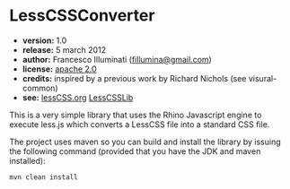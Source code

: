 LessCSSConverter
================

- __version:__ 1.0
- __release:__ 5 march 2012
- __author:__ Francesco Illuminati (fillumina@gmail.com)
- __license:__ [apache 2.0](http://www.apache.org/licenses/LICENSE-2.0)
- __credits:__ inspired by a previous work by Richard Nichols (see visural-common)
- __see:__ [lessCSS.org](http://lesscss.org "LessCSS.org")
[LessCSSLib](http://github.com/fillumina/LessCssLib)

This is a very simple library that uses the Rhino Javascript engine to execute
less.js which converts a LessCSS file into a standard CSS file.

The project uses maven so you can build and install the library by issuing
the following command (provided that you have the JDK and maven installed):

    mvn clean install